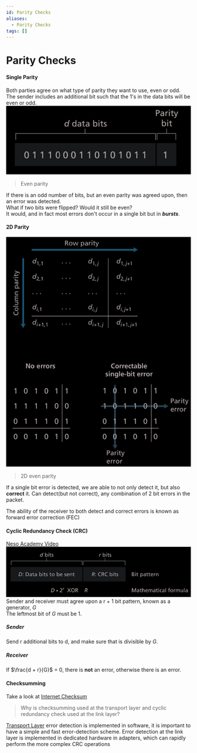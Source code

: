 ```yaml
---
id: Parity Checks
aliases:
  - Parity Checks
tags: []
---
```


# Parity Checks
#### Single Parity 
Both parties agree on what type of parity they want to use, even or odd.  
The sender includes an additional bit such that the 1's in the data bits will be even or odd. 
![img](../Images/e3.png) 
> Even parity 

If there is an odd number of bits, but an even parity was agreed upon, then an error was detected.  
What if two bits were flipped? Would it still be even?  
It would, and in fact most errors don't occur in a single bit but in ***bursts***.  

#### 2D Parity 
![w](../Images/e4.png) 
> 2D even parity 

If a single bit error is detected, we are able to not only detect it, but also **correct** it. 
Can detect(but not correct), any combination of 2 bit errors in the packet.  

The ability of the receiver to both detect and correct errors is known as forward error correction (FEC)

#### Cyclic Redundancy Check (CRC) 
[Neso Academy Video](https://www.youtube.com/watch?v=A9g6rTMblz4) 
![img](../Images/e5.png) 
Sender and receiver must agree upon a r + 1 bit pattern, known as a generator, $G$  
The leftmost bit of $G$ must be 1.  
##### Sender 
Send r additional bits to d, and make sure that is divisible by $G$.  

##### Receiver
If $\frac{d + r}{G}$ = 0, there is **not** an error, otherwise there is an error. 

#### Checksumming 
Take a look at [Internet Checksum](notes/Internet%20Checksum.md)
> Why is checksumming used at the transport layer and cyclic redundancy  check used at the link layer?  

[Transport Layer](notes/Transport%20Layer.md) error detection is implemented in software, it is important to have a simple and fast  error-detection scheme. Error detection at  the link layer is implemented in dedicated hardware in adapters, which can rapidly  perform the more complex CRC operations



